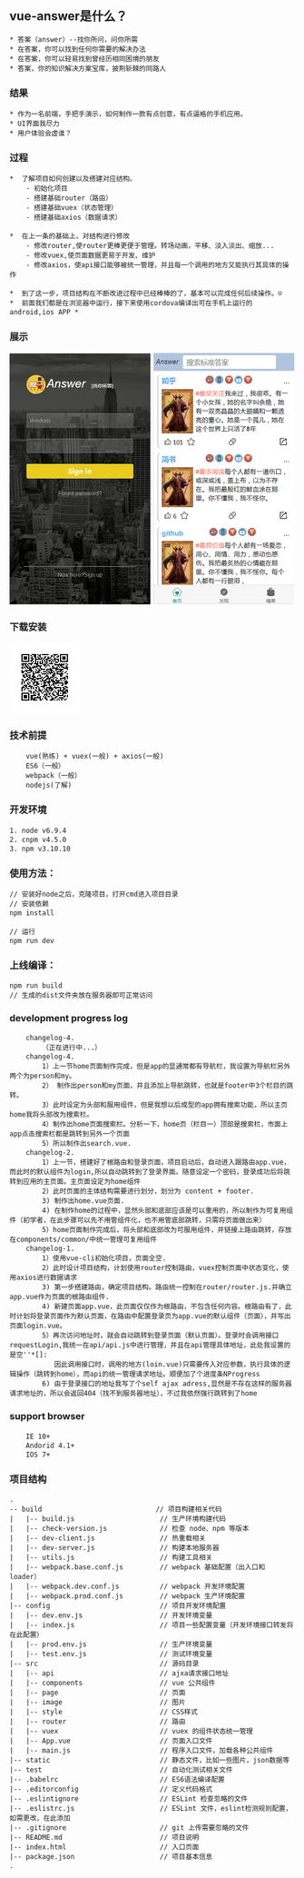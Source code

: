 ## vue-answer是什么？
    * 答案（answer）--找你所问，问你所需
    * 在答案，你可以找到任何你需要的解决办法
    * 在答案，你可以轻易找到曾经历相同困境的朋友
    * 答案，你的知识解决方案宝库，披荆斩棘的同路人

### 结果
    * 作为一名前端，手把手演示，如何制作一款有点创意，有点逼格的手机应用。
    * UI界面我尽力
    * 用户体验会虚谁？
### 过程
    *  了解项目如何创建以及搭建对应结构。
        - 初始化项目
        - 搭建基础router（路由）
        - 搭建基础vuex（状态管理）
        - 搭建基础axios（数据请求）

    *  在上一条的基础上，对结构进行修改
        - 修改router,使router更棒更便于管理。转场动画，平移、淡入淡出、缩放...
        - 修改vuex,使页面数据更易于开发、维护
        - 修改axios，使api接口能够被统一管理，并且每一个调用的地方又能执行其具体的操作

    *  到了这一步，项目结构在不断改进过程中已经棒棒的了，基本可以完成任何后续操作。☺
    *  前面我们都是在浏览器中运行，接下来使用cordova编译出可在手机上运行的android,ios APP *

### 展示
  ![image](https://github.com/ifredom/vue-answer/raw/master/test/testsrc/1.png)
  ![image](https://github.com/ifredom/vue-answer/raw/master/test/testsrc/2.png)
### 下载安装
  ![image](https://github.com/ifredom/vue-answer/raw/master/test/testsrc/ifredom-answoe-code.png)
### 技术前提
        vue(熟练) + vuex(一般) + axios(一般)
        ES6（一般）
        webpack（一般）
        nodejs(了解)
### 开发环境
    1. node v6.9.4
    2. cnpm v4.5.0
    3. npm v3.10.10

### 使用方法：
    // 安装好node之后，克隆项目，打开cmd进入项目目录
    // 安装依赖
    npm install

    // 运行
    npm run dev

### 上线编译：
    npm run build
    // 生成的dist文件夹放在服务器即可正常访问

### development progress log
        changelog-4.
            （正在进行中...）
        changelog-4.
            1）上一节home页面制作完成，但是app的显通常都有导航栏，我设置为导航栏另外两个为person和my。
            2） 制作出person和my页面，并且添加上导航跳转，也就是footer中3个栏目的跳转。
            3）此时设定为头部和服用组件，但是我想以后成型的app拥有搜索功能，所以主页home我将头部改为搜索栏。
            4）制作出home页面搜索栏。分析一下，home页（栏目一）顶部是搜索栏，市面上app点击搜索栏都是跳转到另外一个页面
            5）所以制作出search.vue.
        changelog-2.
            1）上一节，搭建好了根路由和登录页面，项目启动后，自动进入跟路由app.vue，而此时的默认组件为login,所以自动跳转到了登录界面。随意设定一个密码，登录成功后将跳转到应用的主页面。主页面设定为home组件
            2）此时页面的主体结构需要进行划分，划分为 content + footer.
            3) 制作出home.vue页面.
            4) 在制作home的过程中，显然头部和底部应该是可以重用的，所以制作为可复用组件（初学者，在此步骤可以先不用管组件化，也不用管底部跳转，只需将页面做出来）
            5）home页面制作完成后，将头部和底部改为可服用组件，并链接上路由跳转，存放在components/common/中统一管理可复用组件
        changelog-1.
            1）使用vue-cli初始化项目，页面全空.
            2）此时设计项目结构，计划使用router控制路由，vuex控制页面中状态变化，使用axios进行数据请求
            3) 第一步搭建路由，确定项目结构。路由统一控制在router/router.js.并确立app.vue作为页面的根路由组件.
            4) 新建页面app.vue，此页面仅仅作为根路由，不包含任何内容。根路由有了，此时计划将登录页面作为默认页面，在路由中配置登录页为app.vue的默认组件（页面），并写出页面login.vue。
            5）再次访问地址时，就会自动跳转到登录页面（默认页面）。登录时会调用接口requestLogin,我统一在api/api.js中进行管理，并且在api管理具体地址，此处我设置的是空''*[]:
               因此调用接口时，调用的地方(loin.vue)只需要传入对应参数，执行具体的逻辑操作（跳转到home），而api的统一管理请求地址。顺便加了个进度条NProgress
            6) 由于登录接口的地址我写了个self ajax adress,显然是不存在这样的服务器请求地址的，所以会返回404（找不到服务器地址），不过我依然强行跳转到了home
###  support browser
        IE 10+
        Andorid 4.1+
        IOS 7+
### 项目结构
    .
    -- build                            // 项目构建相关代码
    |   |-- build.js                     // 生产环境构建代码
    |   |-- check-version.js             // 检查 node、npm 等版本
    |   |-- dev-client.js                // 热重载相关
    |   |-- dev-server.js                // 构建本地服务器
    |   |-- utils.js                     // 构建工具相关
    |   |-- webpack.base.conf.js         // webpack 基础配置（出入口和 loader）
    |   |-- webpack.dev.conf.js          // webpack 开发环境配置
    |   |-- webpack.prod.conf.js         // webpack 生产环境配置
    |-- config                           // 项目开发环境配置
    |   |-- dev.env.js                   // 开发环境变量
    |   |-- index.js                     // 项目一些配置变量（开发环境接口转发将在此配置）
    |   |-- prod.env.js                  // 生产环境变量
    |   |-- test.env.js                  // 测试环境变量
    |-- src                              // 源码目录
    |   |-- api                          // ajxa请求接口地址
    |   |-- components                   // vue 公共组件
    |   |-- page                         // 页面
    |   |-- image                        // 图片
    |   |-- style                        // CSS样式
    |   |-- router                       // 路由
    |   |-- vuex                         // vuex 的组件状态统一管理
    |   |-- App.vue                      // 页面入口文件
    |   |-- main.js                      // 程序入口文件，加载各种公共组件
    |-- static                           // 静态文件，比如一些图片，json数据等
    |-- test                             // 自动化测试相关文件
    |-- .babelrc                         // ES6语法编译配置
    |-- .editorconfig                    // 定义代码格式
    |-- .eslintignore                    // ESLint 检查忽略的文件
    |-- .eslistrc.js                     // ESLint 文件，eslint检测规则配置，如需更改，在此添加
    |-- .gitignore                       // git 上传需要忽略的文件
    |-- README.md                        // 项目说明
    |-- index.html                       // 入口页面
    |-- package.json                     // 项目基本信息
    .

